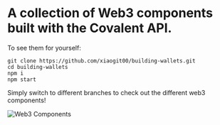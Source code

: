 # A collection of Web3 components built with the Covalent API.

To see them for yourself: 

`git clone https://github.com/xiaogit00/building-wallets.git`  
`cd building-wallets`  
`npm i`  
`npm start`  

Simply switch to different branches to check out the different web3 components!

![Web3 Components](https://res.cloudinary.com/dl4murstw/image/upload/v1704010567/webcomponent3_v4fcva.png)
